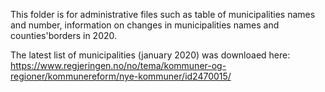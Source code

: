 This folder is for administrative files such as table of municipalities names and number, information on changes in municipalities names and counties'borders in 2020.

The latest list of municipalities (january 2020) was downloaed here:
https://www.regjeringen.no/no/tema/kommuner-og-regioner/kommunereform/nye-kommuner/id2470015/

